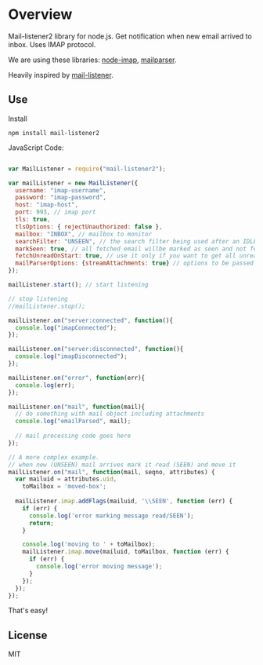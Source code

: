 # Overview

Mail-listener2 library for node.js. Get notification when new email arrived to inbox. Uses IMAP protocol.

We are using these libraries: [node-imap](https://github.com/mscdex/node-imap), [mailparser](https://github.com/andris9/mailparser).

Heavily inspired by [mail-listener](https://github.com/circuithub/mail-listener).

## Use

Install

`npm install mail-listener2`


JavaScript Code:


```javascript

var MailListener = require("mail-listener2");

var mailListener = new MailListener({
  username: "imap-username",
  password: "imap-password",
  host: "imap-host",
  port: 993, // imap port
  tls: true,
  tlsOptions: { rejectUnauthorized: false },
  mailbox: "INBOX", // mailbox to monitor
  searchFilter: "UNSEEN", // the search filter being used after an IDLE notification has been retrieved
  markSeen: true, // all fetched email willbe marked as seen and not fetched next time
  fetchUnreadOnStart: true, // use it only if you want to get all unread email on lib start. Default is `false`,
  mailParserOptions: {streamAttachments: true} // options to be passed to mailParser lib.
});

mailListener.start(); // start listening

// stop listening
//mailListener.stop();

mailListener.on("server:connected", function(){
  console.log("imapConnected");
});

mailListener.on("server:disconnected", function(){
  console.log("imapDisconnected");
});

mailListener.on("error", function(err){
  console.log(err);
});

mailListener.on("mail", function(mail){
  // do something with mail object including attachments
  console.log("emailParsed", mail);
  
  // mail processing code goes here
});

// A more complex example.
// when new (UNSEEN) mail arrives mark it read (SEEN) and move it
mailListener.on("mail", function(mail, seqno, attributes) {
  var mailuid = attributes.uid,
    toMailbox = 'moved-box';
  
  mailListener.imap.addFlags(mailuid, '\\SEEN', function (err) {
    if (err) {
      console.log('error marking message read/SEEN');
      return;
    }

    console.log('moving to ' + toMailbox);
    mailListener.imap.move(mailuid, toMailbox, function (err) {
      if (err) {
        console.log('error moving message');
      }
    });
  });
});

```

That's easy!


## License

MIT
